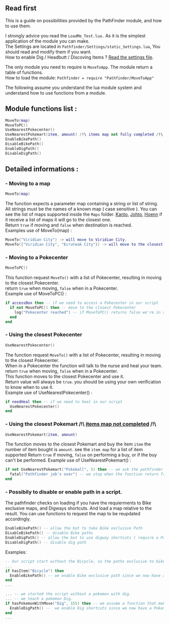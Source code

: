 ## Read first
This is a guide on possibilities provided by the PathFinder module, and how to use them.

I strongly advice you read the `LoadMe_Test.lua.` As it is the simplest application of the module you can make.  
The Settings are located in `Pathfinder/Settings/static_Settings.lua`, You should read and modify them if you want.  
How to enable Dig / Headbutt / Discoving Items ? [Read the settings file](https://github.com/MeltWS/ProShinePathfinder/blob/dev/Pathfinder/Settings/static_Settings.lua).

The only module you need to require is `MoveToApp`. The module return a table of functions.  
How to load the module: `Pathfinder = require "Pathfinder/MoveToApp"`

The following assume you understand the lua module system and understand how to use functions from a module.

## Module functions list :
```lua
MoveTo(map)
MoveToPC()
UseNearestPokecenter()
UseNearestPokemart(item, amount) /!\ items map not fully completed /!\
EnableBikePath()
DisableBikePath()
EnableDigPath()
DisableDigPath()
```

## Detailed informations :
### - Moving to a map
```lua
MoveTo(map)
```
The function expects a parameter map containing a string or list of string. All strings must be the names of a known map ( case sensitive ).
You can see the list of maps supported inside the `Maps` folder. [Kanto](https://github.com/MeltWS/ProShinePathfinder/tree/dev/Pathfinder/Maps/Kanto), [Johto](https://github.com/MeltWS/ProShinePathfinder/tree/dev/Pathfinder/Maps/Johto), [Hoenn](https://github.com/MeltWS/ProShinePathfinder/tree/dev/Pathfinder/Maps/Hoenn)
if it receive a list of maps it will go to the closest one.  
Return `true` if moving and `false` when destination is reached.  
Examples use of MoveTo(map) :
```lua
MoveTo("Viridian City") -> will move to Viridian City.
MoveTo({"Viridian City", "Ecruteak City"}) -> will move to the closest map found.
```  
### - Moving to a Pokecenter
```lua
MoveToPC()
```
This function request `MoveTo()` with a list of Pokecenter, resulting in moving to the closest Pokecenter.  
return `true` when moving, `false` when in a Pokecenter.  
Example use of MoveToPC() :
```lua
if accessBox then -- if we need to access a Pokecenter in our script
  if not MoveToPC() then -- move to the closest Pokecenter
    log("Pokecenter reached") -- if MoveToPC() returns false we're in a Pokecenter
  end
end
```
### - Using the closest Pokecenter
```lua
UseNearestPokecenter()
```
The function request `MoveTo()` with a list of Pokecenter, resulting in moving to the closest Pokecenter.  
When in a Pokecenter the function will talk to the nurse and heal your team.  
return `true` when moving, `false` when in a Pokecenter.  
This function moves to the closest Pokecenter and use it.  
Return value will always be `true`. you should be using your own verification to know when to use it.  
Example use of UseNearestPokecenter() :
```lua
if needHeal then -- if we need to heal in our script
  UseNearestPokecenter()
end
```
### - Using the closest Pokemart /!\ [items map not completed](https://github.com/MeltWS/ProShinePathfinder/tree/dev/Pathfinder/Maps/Items/Items) /!\
```lua
UseNearestPokemart(item, amount)
```
The function moves to the closest Pokemart and buy the item `item` the number of item bought is `amount`.
see the `item map` for a list of item supported
Return `true` if moving, `false` on performing a buy, or if the buy can't be performed.
Example use of UseNearestPokemart() :
```lua
if not UseNearestPokemart("Pokeball", 5) then -- we ask the pathfinder to go buy 5 pokeballs.
  fatal("Pathfinder job's over") -- we stop when the function return false.
end
```
### - Possibily to disable or enable path in a script.
The pathfinder checks on loading if you have the requierments to Bike exclusive maps, and Digways shortcuts. And load a map relative to the result.
You can use functions to request the map to be reupdated accordingly.
```lua
EnableBikePath() -- allow the bot to take Bike exclusive Path
DisableBikePath() -- disable Bike paths
EnableDigPath() -- allow the bot to use digway shortcuts ( require a Pokemon with dig and 155 happiness )
DisableDigPath() -- disable dig path
```
Examples:
```lua
-- Our script start without the Bicycle, so the paths exclusive to bike are disabled.
...
if hasItem("Bicycle") then
  EnableBikePath() -- we enable Bike exclusive path since we now have a Bicycle.
end
...
```  
```lua
... -- we started the script without a pokemon with dig.
... -- we teach a pokemon Dig.
if hasPokemonWithMove("Dig", 155) then -- we assume a function that makes sure a pokemon has Dig and Happiness at least 155.
  EnableDigPath() --  we enable Dig shortcuts since we now have a Pokemon that can use Dig.
end
...
```
